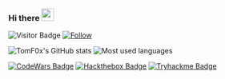 ### Hi there <img src="https://media.giphy.com/media/hvRJCLFzcasrR4ia7z/giphy.gif" width="25px">
![Visitor Badge](https://visitor-badge.laobi.icu/badge?page_id=TomF0x.TomF0x)
[![Follow](https://img.shields.io/github/followers/TomF0x?label=Follow&style=social)](https://github.com/TomF0x)

![TomF0x's GitHub stats](https://github-readme-stats.vercel.app/api?username=TomF0x&count_private=true&show_icons=true&theme=radical)
![Most used languages](https://github-readme-stats-eight-theta.vercel.app/api/top-langs/?username=TomF0x&layout=compact&langs_count=8&theme=radical&count_private=true)

[![CodeWars Badge](https://www.codewars.com/users/TomF0x/badges/small)](https://www.codewars.com/users/TomF0x)
[![Hackthebox Badge](http://www.hackthebox.eu/badge/image/329465)](https://app.hackthebox.com/profile/329465)
[![Tryhackme Badge](https://tryhackme-badges.s3.amazonaws.com/TomFox.png)](https://tryhackme.com/p/TomFox)
